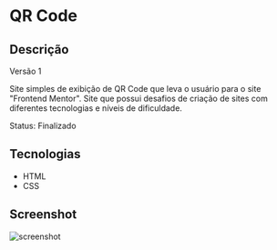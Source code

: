 # QR Code

## Descrição
Versão 1

Site simples de exibição de QR Code que leva o usuário para o site "Frontend Mentor". Site que possui desafios de criação de sites com diferentes tecnologias e níveis
de dificuldade.

Status: Finalizado

## Tecnologias
- HTML
- CSS

## Screenshot
![screenshot](https://user-images.githubusercontent.com/123817885/224573484-fa8a8288-3015-402f-9c44-3c84e2aa5116.png)
